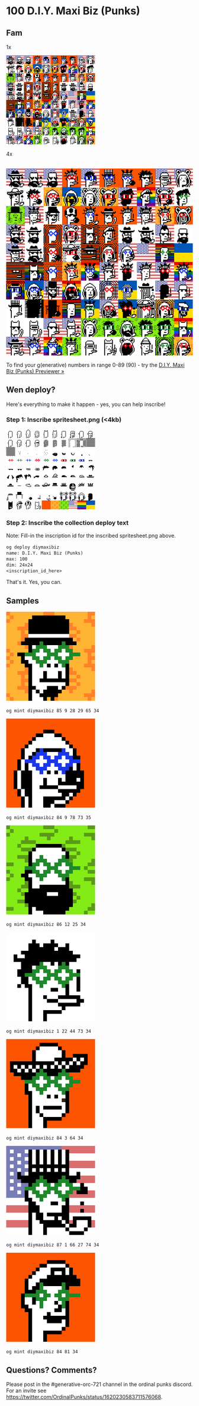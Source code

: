 # 100 D.I.Y. Maxi Biz (Punks)



## Fam

1x <br>

![](i/diymaxibiz.png)

4x  <br>
![]()

![](i/diymaxibiz@4x.png)






To find your g(enerative) numbers in range 0-89 (90) - try the [D.I.Y. Maxi Biz (Punks) Previewer »](https://ordbase.github.io/generative-orc-721/diymaxibiz)



## Wen deploy?


Here's everything to make it happen - yes, you can help inscribe!


### Step 1:   Inscribe spritesheet.png (<4kb)

![](spritesheet.png)



### Step 2:  Inscribe the collection deploy text

Note:  Fill-in the inscription id for the inscribed spritesheet.png above.

```
og deploy diymaxibiz
name: D.I.Y. Maxi Biz (Punks)
max: 100
dim: 24x24
<inscription_id_here>
```


That's it. Yes, you can.




## Samples


![](i/maxibiz1@10x.png)

`og mint diymaxibiz 85 9 28 29 65 34`

![](i/maxibiz2@10x.png)

`og mint diymaxibiz 84 9 78 73 35`

![](i/maxibiz3@10x.png)

`og mint diymaxibiz 86 12 25 34`

![](i/maxibiz4@10x.png)

`og mint diymaxibiz 1 22 44 73 34`

![](i/maxibiz5@10x.png)

`og mint diymaxibiz 84 3 64 34`

![](i/maxibiz6@10x.png)

`og mint diymaxibiz 87 1 66 27 74 34`


![](i/maxibiz7@10x.png)

`og mint diymaxibiz 84 81 34`



## Questions? Comments?

Please post in the #generative-orc-721 channel
in the ordinal punks discord.
For an invite
see <https://twitter.com/OrdinalPunks/status/1620230583711576068>.
